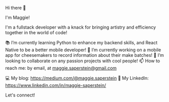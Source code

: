 Hi there 👋

I'm Maggie! 

I'm a fullstack developer with a knack for bringing artistry and efficiency together in the world of code! 

📚 I’m currently learning Python to enhance my backend skills, and React Native to be a better mobile developer! 
🧀 I’m currently working on a mobile app for cheesemakers to record information about their make batches! 
👯 I’m looking to collaborate on any passion projects with cool people! 
📫 How to reach me: by email, at maggie.saperstein@gmail.com



💻 My blog: https://medium.com/@maggie.saperstein
🔗 My LinkedIn: https://www.linkedin.com/in/maggie-saperstein/

Let's connect! 


